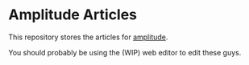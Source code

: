 [amplitude]: https://github.com/aspiringLich/amplitude
[TOML]: https://toml.io/en/

# Amplitude Articles

This repository stores the articles for [amplitude].

You should probably be using the (WIP) web editor to edit these guys.